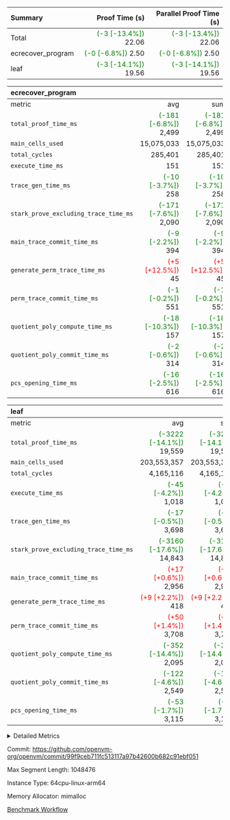 | Summary | Proof Time (s) | Parallel Proof Time (s) |
|:---|---:|---:|
| Total | <span style='color: green'>(-3 [-13.4%])</span> 22.06 | <span style='color: green'>(-3 [-13.4%])</span> 22.06 |
| ecrecover_program | <span style='color: green'>(-0 [-6.8%])</span> 2.50 | <span style='color: green'>(-0 [-6.8%])</span> 2.50 |
| leaf | <span style='color: green'>(-3 [-14.1%])</span> 19.56 | <span style='color: green'>(-3 [-14.1%])</span> 19.56 |


| ecrecover_program |||||
|:---|---:|---:|---:|---:|
|metric|avg|sum|max|min|
| `total_proof_time_ms ` | <span style='color: green'>(-181 [-6.8%])</span> 2,499 | <span style='color: green'>(-181 [-6.8%])</span> 2,499 | <span style='color: green'>(-181 [-6.8%])</span> 2,499 | <span style='color: green'>(-181 [-6.8%])</span> 2,499 |
| `main_cells_used     ` |  15,075,033 |  15,075,033 |  15,075,033 |  15,075,033 |
| `total_cycles        ` |  285,401 |  285,401 |  285,401 |  285,401 |
| `execute_time_ms     ` |  151 |  151 |  151 |  151 |
| `trace_gen_time_ms   ` | <span style='color: green'>(-10 [-3.7%])</span> 258 | <span style='color: green'>(-10 [-3.7%])</span> 258 | <span style='color: green'>(-10 [-3.7%])</span> 258 | <span style='color: green'>(-10 [-3.7%])</span> 258 |
| `stark_prove_excluding_trace_time_ms` | <span style='color: green'>(-171 [-7.6%])</span> 2,090 | <span style='color: green'>(-171 [-7.6%])</span> 2,090 | <span style='color: green'>(-171 [-7.6%])</span> 2,090 | <span style='color: green'>(-171 [-7.6%])</span> 2,090 |
| `main_trace_commit_time_ms` | <span style='color: green'>(-9 [-2.2%])</span> 394 | <span style='color: green'>(-9 [-2.2%])</span> 394 | <span style='color: green'>(-9 [-2.2%])</span> 394 | <span style='color: green'>(-9 [-2.2%])</span> 394 |
| `generate_perm_trace_time_ms` | <span style='color: red'>(+5 [+12.5%])</span> 45 | <span style='color: red'>(+5 [+12.5%])</span> 45 | <span style='color: red'>(+5 [+12.5%])</span> 45 | <span style='color: red'>(+5 [+12.5%])</span> 45 |
| `perm_trace_commit_time_ms` | <span style='color: green'>(-1 [-0.2%])</span> 551 | <span style='color: green'>(-1 [-0.2%])</span> 551 | <span style='color: green'>(-1 [-0.2%])</span> 551 | <span style='color: green'>(-1 [-0.2%])</span> 551 |
| `quotient_poly_compute_time_ms` | <span style='color: green'>(-18 [-10.3%])</span> 157 | <span style='color: green'>(-18 [-10.3%])</span> 157 | <span style='color: green'>(-18 [-10.3%])</span> 157 | <span style='color: green'>(-18 [-10.3%])</span> 157 |
| `quotient_poly_commit_time_ms` | <span style='color: green'>(-2 [-0.6%])</span> 314 | <span style='color: green'>(-2 [-0.6%])</span> 314 | <span style='color: green'>(-2 [-0.6%])</span> 314 | <span style='color: green'>(-2 [-0.6%])</span> 314 |
| `pcs_opening_time_ms ` | <span style='color: green'>(-16 [-2.5%])</span> 616 | <span style='color: green'>(-16 [-2.5%])</span> 616 | <span style='color: green'>(-16 [-2.5%])</span> 616 | <span style='color: green'>(-16 [-2.5%])</span> 616 |

| leaf |||||
|:---|---:|---:|---:|---:|
|metric|avg|sum|max|min|
| `total_proof_time_ms ` | <span style='color: green'>(-3222 [-14.1%])</span> 19,559 | <span style='color: green'>(-3222 [-14.1%])</span> 19,559 | <span style='color: green'>(-3222 [-14.1%])</span> 19,559 | <span style='color: green'>(-3222 [-14.1%])</span> 19,559 |
| `main_cells_used     ` |  203,553,357 |  203,553,357 |  203,553,357 |  203,553,357 |
| `total_cycles        ` |  4,165,116 |  4,165,116 |  4,165,116 |  4,165,116 |
| `execute_time_ms     ` | <span style='color: green'>(-45 [-4.2%])</span> 1,018 | <span style='color: green'>(-45 [-4.2%])</span> 1,018 | <span style='color: green'>(-45 [-4.2%])</span> 1,018 | <span style='color: green'>(-45 [-4.2%])</span> 1,018 |
| `trace_gen_time_ms   ` | <span style='color: green'>(-17 [-0.5%])</span> 3,698 | <span style='color: green'>(-17 [-0.5%])</span> 3,698 | <span style='color: green'>(-17 [-0.5%])</span> 3,698 | <span style='color: green'>(-17 [-0.5%])</span> 3,698 |
| `stark_prove_excluding_trace_time_ms` | <span style='color: green'>(-3160 [-17.6%])</span> 14,843 | <span style='color: green'>(-3160 [-17.6%])</span> 14,843 | <span style='color: green'>(-3160 [-17.6%])</span> 14,843 | <span style='color: green'>(-3160 [-17.6%])</span> 14,843 |
| `main_trace_commit_time_ms` | <span style='color: red'>(+17 [+0.6%])</span> 2,956 | <span style='color: red'>(+17 [+0.6%])</span> 2,956 | <span style='color: red'>(+17 [+0.6%])</span> 2,956 | <span style='color: red'>(+17 [+0.6%])</span> 2,956 |
| `generate_perm_trace_time_ms` | <span style='color: red'>(+9 [+2.2%])</span> 418 | <span style='color: red'>(+9 [+2.2%])</span> 418 | <span style='color: red'>(+9 [+2.2%])</span> 418 | <span style='color: red'>(+9 [+2.2%])</span> 418 |
| `perm_trace_commit_time_ms` | <span style='color: red'>(+50 [+1.4%])</span> 3,708 | <span style='color: red'>(+50 [+1.4%])</span> 3,708 | <span style='color: red'>(+50 [+1.4%])</span> 3,708 | <span style='color: red'>(+50 [+1.4%])</span> 3,708 |
| `quotient_poly_compute_time_ms` | <span style='color: green'>(-352 [-14.4%])</span> 2,095 | <span style='color: green'>(-352 [-14.4%])</span> 2,095 | <span style='color: green'>(-352 [-14.4%])</span> 2,095 | <span style='color: green'>(-352 [-14.4%])</span> 2,095 |
| `quotient_poly_commit_time_ms` | <span style='color: green'>(-122 [-4.6%])</span> 2,549 | <span style='color: green'>(-122 [-4.6%])</span> 2,549 | <span style='color: green'>(-122 [-4.6%])</span> 2,549 | <span style='color: green'>(-122 [-4.6%])</span> 2,549 |
| `pcs_opening_time_ms ` | <span style='color: green'>(-53 [-1.7%])</span> 3,115 | <span style='color: green'>(-53 [-1.7%])</span> 3,115 | <span style='color: green'>(-53 [-1.7%])</span> 3,115 | <span style='color: green'>(-53 [-1.7%])</span> 3,115 |



<details>
<summary>Detailed Metrics</summary>

| group | num_segments | keygen_time_ms | commit_exe_time_ms |
| --- | --- | --- | --- |
| ecrecover_program | 1 | 1,035 | 11 | 

| group | air_name | quotient_deg | interactions | constraints |
| --- | --- | --- | --- | --- |
| ecrecover_program | AccessAdapterAir<16> | 2 | 5 | 14 | 
| ecrecover_program | AccessAdapterAir<2> | 2 | 5 | 14 | 
| ecrecover_program | AccessAdapterAir<32> | 2 | 5 | 14 | 
| ecrecover_program | AccessAdapterAir<4> | 2 | 5 | 14 | 
| ecrecover_program | AccessAdapterAir<64> | 2 | 5 | 14 | 
| ecrecover_program | AccessAdapterAir<8> | 2 | 5 | 14 | 
| ecrecover_program | BitwiseOperationLookupAir<8> | 2 | 2 | 4 | 
| ecrecover_program | KeccakVmAir | 2 | 321 | 4,571 | 
| ecrecover_program | MemoryMerkleAir<8> | 2 | 4 | 40 | 
| ecrecover_program | PersistentBoundaryAir<8> | 2 | 3 | 6 | 
| ecrecover_program | PhantomAir | 2 | 3 | 5 | 
| ecrecover_program | Poseidon2PeripheryAir<BabyBearParameters>, 1> | 2 | 1 | 286 | 
| ecrecover_program | ProgramAir | 1 | 1 | 4 | 
| ecrecover_program | RangeTupleCheckerAir<2> | 1 | 1 | 4 | 
| ecrecover_program | VariableRangeCheckerAir | 1 | 1 | 4 | 
| ecrecover_program | VmAirWrapper<Rv32BaseAluAdapterAir, BaseAluCoreAir<4, 8> | 2 | 19 | 43 | 
| ecrecover_program | VmAirWrapper<Rv32BaseAluAdapterAir, LessThanCoreAir<4, 8> | 2 | 17 | 39 | 
| ecrecover_program | VmAirWrapper<Rv32BaseAluAdapterAir, ShiftCoreAir<4, 8> | 2 | 23 | 90 | 
| ecrecover_program | VmAirWrapper<Rv32BranchAdapterAir, BranchEqualCoreAir<4> | 2 | 11 | 25 | 
| ecrecover_program | VmAirWrapper<Rv32BranchAdapterAir, BranchLessThanCoreAir<4, 8> | 2 | 13 | 41 | 
| ecrecover_program | VmAirWrapper<Rv32CondRdWriteAdapterAir, Rv32JalLuiCoreAir> | 2 | 10 | 22 | 
| ecrecover_program | VmAirWrapper<Rv32HintStoreAdapterAir, Rv32HintStoreCoreAir> | 2 | 15 | 17 | 
| ecrecover_program | VmAirWrapper<Rv32IsEqualModAdapterAir<2, 1, 32, 32>, ModularIsEqualCoreAir<32, 4, 8> | 2 | 25 | 223 | 
| ecrecover_program | VmAirWrapper<Rv32JalrAdapterAir, Rv32JalrCoreAir> | 2 | 16 | 20 | 
| ecrecover_program | VmAirWrapper<Rv32LoadStoreAdapterAir, LoadSignExtendCoreAir<4, 8> | 2 | 18 | 33 | 
| ecrecover_program | VmAirWrapper<Rv32LoadStoreAdapterAir, LoadStoreCoreAir<4> | 2 | 17 | 38 | 
| ecrecover_program | VmAirWrapper<Rv32MultAdapterAir, DivRemCoreAir<4, 8> | 2 | 25 | 88 | 
| ecrecover_program | VmAirWrapper<Rv32MultAdapterAir, MulHCoreAir<4, 8> | 2 | 24 | 38 | 
| ecrecover_program | VmAirWrapper<Rv32MultAdapterAir, MultiplicationCoreAir<4, 8> | 2 | 19 | 26 | 
| ecrecover_program | VmAirWrapper<Rv32RdWriteAdapterAir, Rv32AuipcCoreAir> | 2 | 11 | 15 | 
| ecrecover_program | VmAirWrapper<Rv32VecHeapAdapterAir<1, 2, 2, 32, 32>, FieldExpressionCoreAir> | 2 | 411 | 481 | 
| ecrecover_program | VmAirWrapper<Rv32VecHeapAdapterAir<2, 1, 1, 32, 32>, FieldExpressionCoreAir> | 2 | 156 | 189 | 
| ecrecover_program | VmAirWrapper<Rv32VecHeapAdapterAir<2, 2, 2, 32, 32>, FieldExpressionCoreAir> | 2 | 422 | 456 | 
| ecrecover_program | VmConnectorAir | 2 | 3 | 9 | 
| leaf | AccessAdapterAir<2> | 4 | 5 | 12 | 
| leaf | AccessAdapterAir<4> | 4 | 5 | 12 | 
| leaf | AccessAdapterAir<8> | 4 | 5 | 12 | 
| leaf | FriReducedOpeningAir | 4 | 31 | 53 | 
| leaf | NativePoseidon2Air<BabyBearParameters>, 1> | 4 | 176 | 590 | 
| leaf | PhantomAir | 4 | 3 | 4 | 
| leaf | ProgramAir | 1 | 1 | 4 | 
| leaf | VariableRangeCheckerAir | 1 | 1 | 4 | 
| leaf | VmAirWrapper<BranchNativeAdapterAir, BranchEqualCoreAir<1> | 2 | 11 | 23 | 
| leaf | VmAirWrapper<JalNativeAdapterAir, JalCoreAir> | 4 | 7 | 6 | 
| leaf | VmAirWrapper<NativeAdapterAir<2, 0>, PublicValuesCoreAir> | 4 | 11 | 23 | 
| leaf | VmAirWrapper<NativeAdapterAir<2, 1>, FieldArithmeticCoreAir> | 4 | 15 | 23 | 
| leaf | VmAirWrapper<NativeLoadStoreAdapterAir<1>, NativeLoadStoreCoreAir<1> | 4 | 15 | 20 | 
| leaf | VmAirWrapper<NativeLoadStoreAdapterAir<4>, NativeLoadStoreCoreAir<4> | 4 | 15 | 20 | 
| leaf | VmAirWrapper<NativeVectorizedAdapterAir<4>, FieldExtensionCoreAir> | 4 | 15 | 23 | 
| leaf | VmConnectorAir | 4 | 3 | 8 | 
| leaf | VolatileBoundaryAir | 4 | 4 | 16 | 

| group | air_name | idx | rows | prep_cols | perm_cols | main_cols | cells |
| --- | --- | --- | --- | --- | --- | --- | --- |
| leaf | AccessAdapterAir<2> | 0 | 1,048,576 |  | 16 | 11 | 28,311,552 | 
| leaf | AccessAdapterAir<4> | 0 | 524,288 |  | 16 | 13 | 15,204,352 | 
| leaf | AccessAdapterAir<8> | 0 | 512 |  | 16 | 17 | 16,896 | 
| leaf | FriReducedOpeningAir | 0 | 1,048,576 |  | 36 | 26 | 65,011,712 | 
| leaf | NativePoseidon2Air<BabyBearParameters>, 1> | 0 | 131,072 |  | 356 | 399 | 98,959,360 | 
| leaf | PhantomAir | 0 | 32,768 |  | 8 | 6 | 458,752 | 
| leaf | ProgramAir | 0 | 524,288 |  | 8 | 10 | 9,437,184 | 
| leaf | VariableRangeCheckerAir | 0 | 262,144 | 2 | 8 | 1 | 2,359,296 | 
| leaf | VmAirWrapper<BranchNativeAdapterAir, BranchEqualCoreAir<1> | 0 | 1,048,576 |  | 28 | 23 | 53,477,376 | 
| leaf | VmAirWrapper<JalNativeAdapterAir, JalCoreAir> | 0 | 65,536 |  | 12 | 10 | 1,441,792 | 
| leaf | VmAirWrapper<NativeAdapterAir<2, 0>, PublicValuesCoreAir> | 0 | 64 |  | 16 | 23 | 2,496 | 
| leaf | VmAirWrapper<NativeAdapterAir<2, 1>, FieldArithmeticCoreAir> | 0 | 2,097,152 |  | 20 | 30 | 104,857,600 | 
| leaf | VmAirWrapper<NativeLoadStoreAdapterAir<1>, NativeLoadStoreCoreAir<1> | 0 | 2,097,152 |  | 36 | 25 | 127,926,272 | 
| leaf | VmAirWrapper<NativeLoadStoreAdapterAir<4>, NativeLoadStoreCoreAir<4> | 0 | 131,072 |  | 36 | 34 | 9,175,040 | 
| leaf | VmAirWrapper<NativeVectorizedAdapterAir<4>, FieldExtensionCoreAir> | 0 | 262,144 |  | 20 | 40 | 15,728,640 | 
| leaf | VmConnectorAir | 0 | 2 | 1 | 8 | 4 | 24 | 
| leaf | VolatileBoundaryAir | 0 | 2,097,152 |  | 8 | 11 | 39,845,888 | 

| group | air_name | segment | rows | prep_cols | perm_cols | main_cols | cells |
| --- | --- | --- | --- | --- | --- | --- | --- |
| ecrecover_program | AccessAdapterAir<16> | 0 | 16,384 |  | 24 | 25 | 802,816 | 
| ecrecover_program | AccessAdapterAir<2> | 0 | 256 |  | 24 | 11 | 8,960 | 
| ecrecover_program | AccessAdapterAir<32> | 0 | 8,192 |  | 24 | 41 | 532,480 | 
| ecrecover_program | AccessAdapterAir<4> | 0 | 128 |  | 24 | 13 | 4,736 | 
| ecrecover_program | AccessAdapterAir<8> | 0 | 32,768 |  | 24 | 17 | 1,343,488 | 
| ecrecover_program | BitwiseOperationLookupAir<8> | 0 | 65,536 | 3 | 8 | 2 | 655,360 | 
| ecrecover_program | KeccakVmAir | 0 | 128 |  | 1,288 | 3,164 | 569,856 | 
| ecrecover_program | MemoryMerkleAir<8> | 0 | 4,096 |  | 20 | 32 | 212,992 | 
| ecrecover_program | PersistentBoundaryAir<8> | 0 | 4,096 |  | 12 | 20 | 131,072 | 
| ecrecover_program | PhantomAir | 0 | 64 |  | 12 | 6 | 1,152 | 
| ecrecover_program | Poseidon2PeripheryAir<BabyBearParameters>, 1> | 0 | 4,096 |  | 8 | 300 | 1,261,568 | 
| ecrecover_program | ProgramAir | 0 | 16,384 |  | 8 | 10 | 294,912 | 
| ecrecover_program | RangeTupleCheckerAir<2> | 0 | 524,288 | 2 | 8 | 1 | 4,718,592 | 
| ecrecover_program | VariableRangeCheckerAir | 0 | 262,144 | 2 | 8 | 1 | 2,359,296 | 
| ecrecover_program | VmAirWrapper<Rv32BaseAluAdapterAir, BaseAluCoreAir<4, 8> | 0 | 131,072 |  | 80 | 36 | 15,204,352 | 
| ecrecover_program | VmAirWrapper<Rv32BaseAluAdapterAir, LessThanCoreAir<4, 8> | 0 | 2,048 |  | 40 | 37 | 157,696 | 
| ecrecover_program | VmAirWrapper<Rv32BaseAluAdapterAir, ShiftCoreAir<4, 8> | 0 | 16,384 |  | 52 | 53 | 1,720,320 | 
| ecrecover_program | VmAirWrapper<Rv32BranchAdapterAir, BranchEqualCoreAir<4> | 0 | 16,384 |  | 48 | 26 | 1,212,416 | 
| ecrecover_program | VmAirWrapper<Rv32BranchAdapterAir, BranchLessThanCoreAir<4, 8> | 0 | 32,768 |  | 56 | 32 | 2,883,584 | 
| ecrecover_program | VmAirWrapper<Rv32CondRdWriteAdapterAir, Rv32JalLuiCoreAir> | 0 | 8,192 |  | 44 | 18 | 507,904 | 
| ecrecover_program | VmAirWrapper<Rv32HintStoreAdapterAir, Rv32HintStoreCoreAir> | 0 | 256 |  | 36 | 26 | 15,872 | 
| ecrecover_program | VmAirWrapper<Rv32IsEqualModAdapterAir<2, 1, 32, 32>, ModularIsEqualCoreAir<32, 4, 8> | 0 | 4,096 |  | 56 | 166 | 909,312 | 
| ecrecover_program | VmAirWrapper<Rv32JalrAdapterAir, Rv32JalrCoreAir> | 0 | 8,192 |  | 36 | 28 | 524,288 | 
| ecrecover_program | VmAirWrapper<Rv32LoadStoreAdapterAir, LoadSignExtendCoreAir<4, 8> | 0 | 4,096 |  | 76 | 35 | 454,656 | 
| ecrecover_program | VmAirWrapper<Rv32LoadStoreAdapterAir, LoadStoreCoreAir<4> | 0 | 131,072 |  | 72 | 40 | 14,680,064 | 
| ecrecover_program | VmAirWrapper<Rv32MultAdapterAir, MulHCoreAir<4, 8> | 0 | 8 |  | 100 | 39 | 1,112 | 
| ecrecover_program | VmAirWrapper<Rv32MultAdapterAir, MultiplicationCoreAir<4, 8> | 0 | 4,096 |  | 80 | 31 | 454,656 | 
| ecrecover_program | VmAirWrapper<Rv32RdWriteAdapterAir, Rv32AuipcCoreAir> | 0 | 4,096 |  | 28 | 21 | 200,704 | 
| ecrecover_program | VmAirWrapper<Rv32VecHeapAdapterAir<1, 2, 2, 32, 32>, FieldExpressionCoreAir> | 0 | 2,048 |  | 828 | 543 | 2,807,808 | 
| ecrecover_program | VmAirWrapper<Rv32VecHeapAdapterAir<2, 1, 1, 32, 32>, FieldExpressionCoreAir> | 0 | 32 |  | 316 | 261 | 18,464 | 
| ecrecover_program | VmAirWrapper<Rv32VecHeapAdapterAir<2, 2, 2, 32, 32>, FieldExpressionCoreAir> | 0 | 1,024 |  | 848 | 619 | 1,502,208 | 
| ecrecover_program | VmConnectorAir | 0 | 2 | 1 | 12 | 4 | 32 | 

| group | idx | trace_gen_time_ms | total_proof_time_ms | total_cycles | total_cells | stark_prove_excluding_trace_time_ms | quotient_poly_compute_time_ms | quotient_poly_commit_time_ms | perm_trace_commit_time_ms | pcs_opening_time_ms | main_trace_commit_time_ms | main_cells_used | generate_perm_trace_time_ms | execute_time_ms |
| --- | --- | --- | --- | --- | --- | --- | --- | --- | --- | --- | --- | --- | --- | --- |
| leaf | 0 | 3,698 | 19,559 | 4,165,116 | 572,214,232 | 14,843 | 2,095 | 2,549 | 3,708 | 3,115 | 2,956 | 203,553,357 | 418 | 1,018 | 

| group | segment | trace_gen_time_ms | total_proof_time_ms | total_cycles | total_cells | stark_prove_excluding_trace_time_ms | quotient_poly_compute_time_ms | quotient_poly_commit_time_ms | perm_trace_commit_time_ms | pcs_opening_time_ms | main_trace_commit_time_ms | main_cells_used | generate_perm_trace_time_ms | execute_time_ms |
| --- | --- | --- | --- | --- | --- | --- | --- | --- | --- | --- | --- | --- | --- | --- |
| ecrecover_program | 0 | 258 | 2,499 | 285,401 | 56,172,159 | 2,090 | 157 | 314 | 551 | 616 | 394 | 15,075,033 | 45 | 151 | 

</details>


Commit: https://github.com/openvm-org/openvm/commit/99f9ceb711fc513117a97b42600b682c91ebf051

Max Segment Length: 1048476

Instance Type: 64cpu-linux-arm64

Memory Allocator: mimalloc

[Benchmark Workflow](https://github.com/openvm-org/openvm/actions/runs/12961185860)
